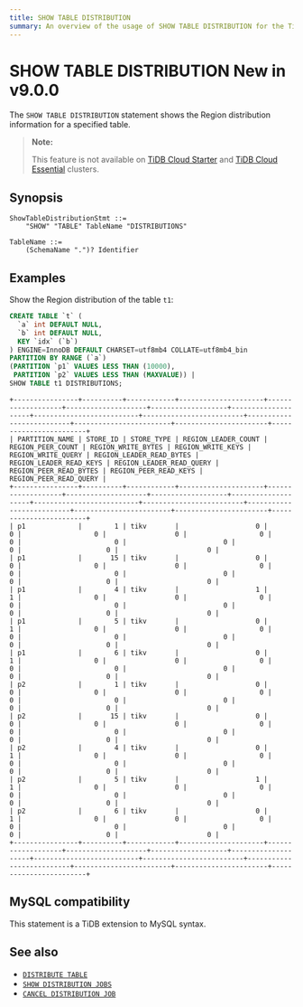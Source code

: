```yaml
---
title: SHOW TABLE DISTRIBUTION
summary: An overview of the usage of SHOW TABLE DISTRIBUTION for the TiDB database.
---
```


# SHOW TABLE DISTRIBUTION <span class="version-mark">New in v9.0.0</span>

The `SHOW TABLE DISTRIBUTION` statement shows the Region distribution information for a specified table.

<CustomContent platform="tidb-cloud">

> **Note:**
>
> This feature is not available on [TiDB Cloud Starter](https://docs.pingcap.com/tidbcloud/select-cluster-tier#tidb-cloud-serverless) and [TiDB Cloud Essential](https://docs.pingcap.com/tidbcloud/select-cluster-tier#essential) clusters.

</CustomContent>

## Synopsis

```ebnf+diagram
ShowTableDistributionStmt ::=
    "SHOW" "TABLE" TableName "DISTRIBUTIONS"

TableName ::=
    (SchemaName ".")? Identifier
```

## Examples

Show the Region distribution of the table `t1`:

```sql
CREATE TABLE `t` (
  `a` int DEFAULT NULL,
  `b` int DEFAULT NULL,
  KEY `idx` (`b`)
) ENGINE=InnoDB DEFAULT CHARSET=utf8mb4 COLLATE=utf8mb4_bin 
PARTITION BY RANGE (`a`)
(PARTITION `p1` VALUES LESS THAN (10000),
 PARTITION `p2` VALUES LESS THAN (MAXVALUE)) |
SHOW TABLE t1 DISTRIBUTIONS;
```

```
+----------------+----------+------------+---------------------+-------------------+--------------------+-------------------+--------------------+--------------------------+-------------------------+--------------------------+------------------------+-----------------------+------------------------+
| PARTITION_NAME | STORE_ID | STORE_TYPE | REGION_LEADER_COUNT | REGION_PEER_COUNT | REGION_WRITE_BYTES | REGION_WRITE_KEYS | REGION_WRITE_QUERY | REGION_LEADER_READ_BYTES | REGION_LEADER_READ_KEYS | REGION_LEADER_READ_QUERY | REGION_PEER_READ_BYTES | REGION_PEER_READ_KEYS | REGION_PEER_READ_QUERY |
+----------------+----------+------------+---------------------+-------------------+--------------------+-------------------+--------------------+--------------------------+-------------------------+--------------------------+------------------------+-----------------------+------------------------+
| p1             |        1 | tikv       |                   0 |                 0 |                  0 |                 0 |                  0 |                        0 |                       0 |                        0 |                      0 |                     0 |                      0 |
| p1             |       15 | tikv       |                   0 |                 0 |                  0 |                 0 |                  0 |                        0 |                       0 |                        0 |                      0 |                     0 |                      0 |
| p1             |        4 | tikv       |                   1 |                 1 |                  0 |                 0 |                  0 |                        0 |                       0 |                        0 |                      0 |                     0 |                      0 |
| p1             |        5 | tikv       |                   0 |                 1 |                  0 |                 0 |                  0 |                        0 |                       0 |                        0 |                      0 |                     0 |                      0 |
| p1             |        6 | tikv       |                   0 |                 1 |                  0 |                 0 |                  0 |                        0 |                       0 |                        0 |                      0 |                     0 |                      0 |
| p2             |        1 | tikv       |                   0 |                 0 |                  0 |                 0 |                  0 |                        0 |                       0 |                        0 |                      0 |                     0 |                      0 |
| p2             |       15 | tikv       |                   0 |                 0 |                  0 |                 0 |                  0 |                        0 |                       0 |                        0 |                      0 |                     0 |                      0 |
| p2             |        4 | tikv       |                   0 |                 1 |                  0 |                 0 |                  0 |                        0 |                       0 |                        0 |                      0 |                     0 |                      0 |
| p2             |        5 | tikv       |                   1 |                 1 |                  0 |                 0 |                  0 |                        0 |                       0 |                        0 |                      0 |                     0 |                      0 |
| p2             |        6 | tikv       |                   0 |                 1 |                  0 |                 0 |                  0 |                        0 |                       0 |                        0 |                      0 |                     0 |                      0 |
+----------------+----------+------------+---------------------+-------------------+--------------------+-------------------+--------------------+--------------------------+-------------------------+--------------------------+------------------------+-----------------------+------------------------+
```

## MySQL compatibility

This statement is a TiDB extension to MySQL syntax.

## See also

- [`DISTRIBUTE TABLE`](/sql-statements/sql-statement-distribute-table.md)
- [`SHOW DISTRIBUTION JOBS`](/sql-statements/sql-statement-show-distribution-jobs.md)
- [`CANCEL DISTRIBUTION JOB`](/sql-statements/sql-statement-cancel-distribution-job.md)